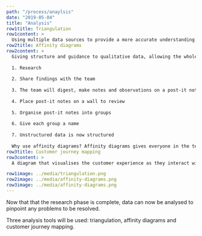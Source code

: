 ```yaml
---
path: "/process/anaylsis"
date: "2019-05-04"
title: "Analysis"
row1title: Triangulation
row1content: >
  Using multiple data sources to provide a more accurate understanding of the problem. Triangulation identifies patterns from two or more research disciplines.
row2title: Affinity diagrams
row2content: >
  Giving structure and guidance to qualitative data, allowing the whole team to be involved from brainstorming to analysing. An affinity diagram needs:
  
  1. Research 
  
  2. Share findings with the team 
  
  3. The team will digest, make notes and observations on a post-it notes 
  
  4. Place post-it notes on a wall to review
  
  5. Organise post-it notes into groups
  
  6. Give each group a name
  
  7. Unstructured data is now structured
  
  Why use affinity diagrams? Affinity diagrams gives everyone in the team a voice, it gets everyone working collaboratively and sharing ideas to quickly analyse the research.
row3title: Customer journey mapping 
row3content: >
  A diagram that visualises the customer experience as they interact with the website. It highlights aspects of the journey that needs to be fixed. Within the flow of using a website the customer will take many steps, whether ‘enter your details’ ‘get a quote’ ‘register online’, highlighting patterns within each step establishing user goals, behaviours, context, pain points and opportunities. The experience within each step is assessed if it’s positive or negative and mapped on the diagram. This indicates what needs to be fixed to ensure the user has a positive experience.

row1image: ../media/triangulation.png
row2image: ../media/affinity-diagrams.png
row3image: ../media/affinity-diagrams.png
---
```


Now that that the research phase is complete, data can now be analysed to pinpoint any problems to be resolved. 

Three analysis tools will be used: triangulation, affinity diagrams and customer journey mapping. 
